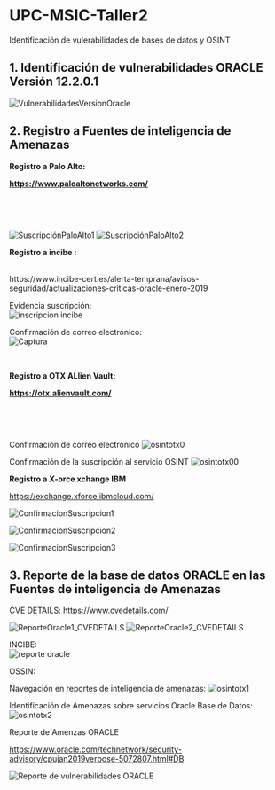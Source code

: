 # UPC-MSIC-Taller2
Identificación de vulerabilidades de bases de datos y OSINT

<h2><strong>1. Identificación de vulnerabilidades ORACLE Versión 12.2.0.1</h2></strong>

![VulnerabilidadesVersionOracle](https://user-images.githubusercontent.com/50051493/57171721-b47f8700-6ddc-11e9-9565-b9ec2aa885fa.PNG)


<h2><strong>2. Registro a Fuentes de inteligencia de Amenazas</strong></h2>
<p><strong>Registro a Palo Alto:&nbsp;</strong></p>
<p><strong><a href="https://www.paloaltonetworks.com/">https://www.paloaltonetworks.com/</a></strong></p>
<p>&nbsp;</p>
<p>&nbsp;</p>

![SuscripciónPaloAlto1](https://user-images.githubusercontent.com/50051518/57171682-37eca880-6ddc-11e9-9d77-83d535d631b5.JPG)
![SuscripciónPaloAlto2](https://user-images.githubusercontent.com/50051518/57171687-463ac480-6ddc-11e9-8b79-3b992d06004c.JPG)

<p><strong>Registro a incibe :&nbsp;</strong></p> <br/>
https://www.incibe-cert.es/alerta-temprana/avisos-seguridad/actualizaciones-criticas-oracle-enero-2019

Evidencia suscripción:<br/>
![inscripcion incibe](https://user-images.githubusercontent.com/50051421/57171748-1213d380-6ddd-11e9-99a6-6818db51a263.PNG)

Confirmación de correo electrónico:<br/>
![Captura](https://user-images.githubusercontent.com/50051421/57172159-f9f28300-6de1-11e9-9333-1cd58698bad9.PNG)



<br/>
<p><strong>Registro a OTX ALlien Vault:&nbsp;</strong></p>
<p><strong><a href="https://otx.alienvault.com/">https://otx.alienvault.com/</a></strong></p>
<p>&nbsp;</p>
<p>&nbsp;</p>

Confirmación de correo electrónico
![osintotx0](https://user-images.githubusercontent.com/48939055/57171841-21dfe780-6dde-11e9-8126-417b861e8dcd.jpg)

Confirmación de la suscripción al servicio OSINT
![osintotx00](https://user-images.githubusercontent.com/48939055/57171873-856a1500-6dde-11e9-9104-6ebb3ab1ff7e.jpg)




<p><strong>Registro a X-orce xchange IBM</strong></p>

https://exchange.xforce.ibmcloud.com/

![ConfirmacionSuscripcion1](https://user-images.githubusercontent.com/50051493/57172051-9c116b80-6de0-11e9-8ee2-a2ae5e1bdc55.PNG)

![ConfirmacionSuscripcion2](https://user-images.githubusercontent.com/50051493/57172052-a0d61f80-6de0-11e9-866c-0bdee2afd531.PNG)


![ConfirmacionSuscripcion3](https://user-images.githubusercontent.com/50051493/57172056-a5023d00-6de0-11e9-9b2c-2b6122c910ca.PNG)


<h2><strong>3. Reporte de la base de datos ORACLE en las Fuentes de inteligencia de Amenazas</strong></h2>

CVE DETAILS:
https://www.cvedetails.com/

![ReporteOracle1_CVEDETAILS](https://user-images.githubusercontent.com/50051518/57171799-ac741700-6ddd-11e9-99f7-61e35c24e866.jpg)
![ReporteOracle2_CVEDETAILS](https://user-images.githubusercontent.com/50051518/57171806-b5fd7f00-6ddd-11e9-9c8f-c698769942ca.jpg)

INCIBE:<br/>
![reporte oracle](https://user-images.githubusercontent.com/50051421/57171749-1213d380-6ddd-11e9-8a04-d6e430887f02.PNG)

OSSIN:

Navegación en reportes de inteligencia de amenazas:
![osintotx1](https://user-images.githubusercontent.com/48939055/57171842-21dfe780-6dde-11e9-86ea-d211915b32e0.jpg)

Identificación de Amenazas sobre servicios Oracle Base de Datos:
![osintotx2](https://user-images.githubusercontent.com/48939055/57171843-21dfe780-6dde-11e9-87a8-6e83b9340fc0.jpg)


Reporte de Amenzas ORACLE

https://www.oracle.com/technetwork/security-advisory/cpujan2019verbose-5072807.html#DB

![Reporte de vulnerabilidades ORACLE](https://user-images.githubusercontent.com/50051493/57172232-a0d71f00-6de2-11e9-83ea-e65aef360afa.PNG)


